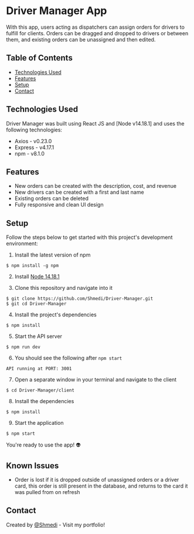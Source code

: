 # Driver Manager App

With this app, users acting as dispatchers can assign orders for drivers to fulfill for clients. Orders can be dragged and dropped to drivers or between them, and existing orders can be unassigned and then edited.

## Table of Contents

- [Technologies Used](#technologies-used)
- [Features](#features)
- [Setup](#setup)
- [Contact](#contact)

## Technologies Used

Driver Manager was built using React JS and [Node v14.18.1] and uses the following technologies:

- Axios - v0.23.0
- Express - v4.17.1
- npm - v8.1.0

## Features

- New orders can be created with the description, cost, and revenue
- New drivers can be created with a first and last name
- Existing orders can be deleted
- Fully responsive and clean UI design

## Setup

Follow the steps below to get started with this project's development environment:

1. Install the latest version of npm

```
$ npm install -g npm
```

2. Install [Node 14.18.1](https://nodejs.org/en/download/)

3. Clone this repository and navigate into it

```
$ git clone https://github.com/Shmedi/Driver-Manager.git
$ git cd Driver-Manager
```

4. Install the project's dependencies

```
$ npm install
```

5. Start the API server

```
$ npm run dev
```

6. You should see the following after `npm start`

```
API running at PORT: 3001
```

7. Open a separate window in your terminal and navigate to the client

```
$ cd Driver-Manager/client
```

8. Install the dependencies

```
$ npm install
```

9. Start the application

```
$ npm start
```

You're ready to use the app! :alien:

## Known Issues

- Order is lost if it is dropped outside of unassigned orders or a driver card, this order is still present in the database, and returns to the card it was pulled from on refresh

## Contact

Created by [@Shmedi](https://eduardtupy.co/) - Visit my portfolio!
